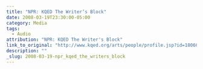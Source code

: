 ```yaml
---
title: "NPR: KQED The Writer’s Block"
date: 2008-03-19T23:30:00-05:00
category: Media
tags:
  - Audio
attribution: "NPR: KQED The Writer's Block"
link_to_original: "http://www.kqed.org/arts/people/profile.jsp?id=18060"
description: ""
_slug: 2008-03-19-npr_kqed_the_writers_block
---
```

